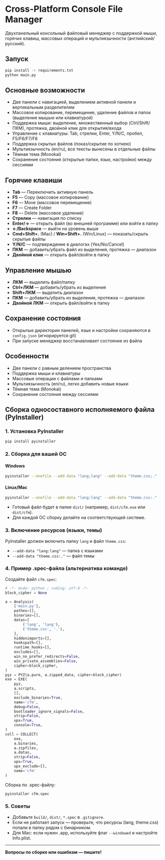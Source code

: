 # Cross-Platform Console File Manager

Двухпанельный консольный файловый менеджер с поддержкой мыши, горячих клавиш, массовых операций и мультиязычности (английский/русский).

## Запуск

```bash
pip install -r requirements.txt
python main.py
```

## Основные возможности
- Две панели с навигацией, выделением активной панели и вертикальным разделителем
- Массовое копирование, перемещение, удаление файлов и папок (выделение мышью или клавиатурой)
- Поддержка мыши: выделение, множественный выбор (Ctrl/Shift/ПКМ), протяжка, двойной клик для открытия/входа
- Управление с клавиатуры: Tab, стрелки, Enter, Y/N/C, пробел, F5/F6/F7/F8
- Поддержка скрытых файлов (показ/скрытие по хоткею)
- Мультиязычность (en/ru), все тексты вынесены в отдельные файлы
- Тёмная тема (Monokai)
- Сохранение состояния (открытые папки, язык, настройки) между сессиями

## Горячие клавиши
- **Tab** — Переключить активную панель
- **F5** — Copy (массовое копирование)
- **F6** — Move (массовое перемещение)
- **F7** — Create Folder
- **F8** — Delete (массовое удаление)
- **Стрелки** — навигация по списку
- **Enter/→** — открыть файл (во внешней программе) или войти в папку
- **←/Backspace** — выйти на уровень выше
- **Cmd+Shift+.** (Mac) / **Win+Shift+.** (Win/Linux) — показать/скрыть скрытые файлы
- **Y/N/C** — подтверждение в диалогах (Yes/No/Cancel)
- **ПКМ** — добавить/убрать файл из выделения, протяжка — диапазон
- **Двойной клик** — открыть файл/войти в папку

## Управление мышью
- **ЛКМ** — выделить файл/папку
- **Ctrl+ЛКМ** — добавить/убрать из выделения
- **Shift+ЛКМ** — выделить диапазон
- **ПКМ** — добавить/убрать из выделения, протяжка — диапазон
- **Двойной ЛКМ** — открыть файл/войти в папку

## Сохранение состояния
- Открытые директории панелей, язык и настройки сохраняются в `config.json` (игнорируется git)
- При запуске менеджер восстанавливает состояние из файла

## Особенности
- Две панели с равным делением пространства
- Поддержка мыши и клавиатуры
- Массовые операции с файлами и папками
- Мультиязычность (en/ru), легко добавить новые языки
- Тёмная тема (Monokai)
- Сохранение состояния между сессиями

## Сборка односоставного исполняемого файла (PyInstaller)

### 1. Установка PyInstaller

```bash
pip install pyinstaller
```

### 2. Сборка для вашей ОС

#### Windows
```bash
pyinstaller --onefile --add-data "lang;lang" --add-data "theme.css;." --name=cfm main.py
```

#### Linux/Mac
```bash
pyinstaller --onefile --add-data "lang:lang" --add-data "theme.css:." --name=cfm main.py
```

- Готовый файл будет в папке `dist/` (например, `dist/cfm.exe` или `dist/cfm`).
- Для каждой ОС сборку делайте на соответствующей системе.

### 3. Включение ресурсов (языки, темы)

PyInstaller должен включить папку `lang` и файл `theme.css`:
- `--add-data "lang:lang"` — папка с языками
- `--add-data "theme.css:."` — файл темы

### 4. Пример .spec-файла (альтернатива команде)

Создайте файл `cfm.spec`:
```python
# -*- mode: python ; coding: utf-8 -*-
block_cipher = None

a = Analysis(
    ['main.py'],
    pathex=[],
    binaries=[],
    datas=[
        ('lang', 'lang'),
        ('theme.css', '.'),
    ],
    hiddenimports=[],
    hookspath=[],
    runtime_hooks=[],
    excludes=[],
    win_no_prefer_redirects=False,
    win_private_assemblies=False,
    cipher=block_cipher,
)
pyz = PYZ(a.pure, a.zipped_data, cipher=block_cipher)
exe = EXE(
    pyz,
    a.scripts,
    [],
    exclude_binaries=True,
    name='cfm',
    debug=False,
    bootloader_ignore_signals=False,
    strip=False,
    upx=True,
    console=True,
)
coll = COLLECT(
    exe,
    a.binaries,
    a.zipfiles,
    a.datas,
    strip=False,
    upx=True,
    upx_exclude=[],
    name='cfm'
)
```

Сборка по .spec-файлу:
```bash
pyinstaller cfm.spec
```

### 5. Советы
- Добавьте `build/`, `dist/`, `*.spec` в `.gitignore`.
- Если не работает запуск — проверьте, что ресурсы (lang, theme.css) попали в папку рядом с бинарником.
- Для Mac: если нужен .app, используйте флаг `--windowed` и настройте Info.plist.

---

**Вопросы по сборке или ошибкам — пишите!** 